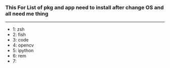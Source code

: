 ### This For List of pkg and app need to install after change OS and all need me thing
------

* 1: zsh
* 2: fish
* 3: code
* 4: opencv
* 5: ipython
* 6: rem
* 7: 
